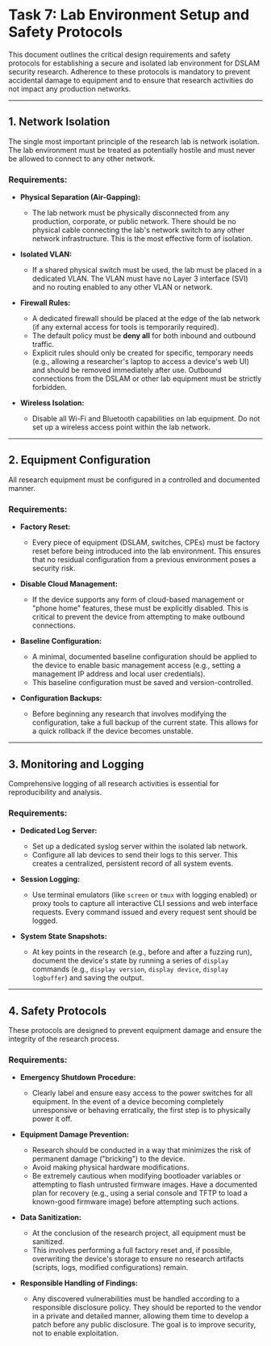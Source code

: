# Task 7: Lab Environment Setup and Safety Protocols

This document outlines the critical design requirements and safety protocols for establishing a secure and isolated lab environment for DSLAM security research. Adherence to these protocols is mandatory to prevent accidental damage to equipment and to ensure that research activities do not impact any production networks.

---

## 1. Network Isolation

The single most important principle of the research lab is network isolation. The lab environment must be treated as potentially hostile and must never be allowed to connect to any other network.

### Requirements:

*   **Physical Separation (Air-Gapping):**
    *   The lab network must be physically disconnected from any production, corporate, or public network. There should be no physical cable connecting the lab's network switch to any other network infrastructure. This is the most effective form of isolation.

*   **Isolated VLAN:**
    *   If a shared physical switch must be used, the lab must be placed in a dedicated VLAN. The VLAN must have no Layer 3 interface (SVI) and no routing enabled to any other VLAN or network.

*   **Firewall Rules:**
    *   A dedicated firewall should be placed at the edge of the lab network (if any external access for tools is temporarily required).
    *   The default policy must be **deny all** for both inbound and outbound traffic.
    *   Explicit rules should only be created for specific, temporary needs (e.g., allowing a researcher's laptop to access a device's web UI) and should be removed immediately after use. Outbound connections from the DSLAM or other lab equipment must be strictly forbidden.

*   **Wireless Isolation:**
    *   Disable all Wi-Fi and Bluetooth capabilities on lab equipment. Do not set up a wireless access point within the lab network.

---

## 2. Equipment Configuration

All research equipment must be configured in a controlled and documented manner.

### Requirements:

*   **Factory Reset:**
    *   Every piece of equipment (DSLAM, switches, CPEs) must be factory reset before being introduced into the lab environment. This ensures that no residual configuration from a previous environment poses a security risk.

*   **Disable Cloud Management:**
    *   If the device supports any form of cloud-based management or "phone home" features, these must be explicitly disabled. This is critical to prevent the device from attempting to make outbound connections.

*   **Baseline Configuration:**
    *   A minimal, documented baseline configuration should be applied to the device to enable basic management access (e.g., setting a management IP address and local user credentials).
    *   This baseline configuration must be saved and version-controlled.

*   **Configuration Backups:**
    *   Before beginning any research that involves modifying the configuration, take a full backup of the current state. This allows for a quick rollback if the device becomes unstable.

---

## 3. Monitoring and Logging

Comprehensive logging of all research activities is essential for reproducibility and analysis.

### Requirements:

*   **Dedicated Log Server:**
    *   Set up a dedicated syslog server within the isolated lab network.
    *   Configure all lab devices to send their logs to this server. This creates a centralized, persistent record of all system events.

*   **Session Logging:**
    *   Use terminal emulators (like `screen` or `tmux` with logging enabled) or proxy tools to capture all interactive CLI sessions and web interface requests. Every command issued and every request sent should be logged.

*   **System State Snapshots:**
    *   At key points in the research (e.g., before and after a fuzzing run), document the device's state by running a series of `display` commands (e.g., `display version`, `display device`, `display logbuffer`) and saving the output.

---

## 4. Safety Protocols

These protocols are designed to prevent equipment damage and ensure the integrity of the research process.

### Requirements:

*   **Emergency Shutdown Procedure:**
    *   Clearly label and ensure easy access to the power switches for all equipment. In the event of a device becoming completely unresponsive or behaving erratically, the first step is to physically power it off.

*   **Equipment Damage Prevention:**
    *   Research should be conducted in a way that minimizes the risk of permanent damage ("bricking") to the device.
    *   Avoid making physical hardware modifications.
    *   Be extremely cautious when modifying bootloader variables or attempting to flash untrusted firmware images. Have a documented plan for recovery (e.g., using a serial console and TFTP to load a known-good firmware image) before attempting such actions.

*   **Data Sanitization:**
    *   At the conclusion of the research project, all equipment must be sanitized.
    *   This involves performing a full factory reset and, if possible, overwriting the device's storage to ensure no research artifacts (scripts, logs, modified configurations) remain.

*   **Responsible Handling of Findings:**
    *   Any discovered vulnerabilities must be handled according to a responsible disclosure policy. They should be reported to the vendor in a private and detailed manner, allowing them time to develop a patch before any public disclosure. The goal is to improve security, not to enable exploitation.